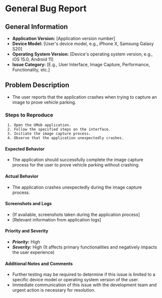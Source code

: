 # General Bug Report
## General Information

- **Application Version:** [Application version number]
- **Device Model:** [User's device model, e.g., iPhone X, Samsung Galaxy S20]
- **Operating System Version:** [Device's operating system version, e.g., iOS 15.0, Android 11]
- **Issue Category:** [E.g., User Interface, Image Capture, Performance, Functionality, etc.]
## Problem Description
- The user reports that the application crashes when trying to capture an image to prove vehicle parking.
###  Steps to Reproduce
     1. Open the UMob application.
     2. Follow the specified steps on the interface.
     3. Initiate the image capture process.
     4. Observe that the application unexpectedly crashes.

####  Expected Behavior
- The application should successfully complete the image capture process for the user to prove vehicle parking without crashing.
#### Actual Behavior
- The application crashes unexpectedly during the image capture process.
#### Screenshots and Logs
- [If available, screenshots taken during the application process]
- [Relevant information from application logs]
#### Priority and Severity
- ***Priority:*** High
- ***Severity:*** High (It affects primary functionalities and negatively impacts the user experience)
#### Additional Notes and Comments
- Further testing may be required to determine if this issue is limited to a specific device model or operating system version of the user.
- Immediate communication of this issue with the development team and urgent action is necessary for resolution.
